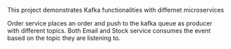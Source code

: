 This project demonstrates Kafka functionalities with differnet microservices

Order service places an order and push to the kafka queue as producer with different topics.
Both Email and Stock service consumes the event based on the topic they are listening to.
